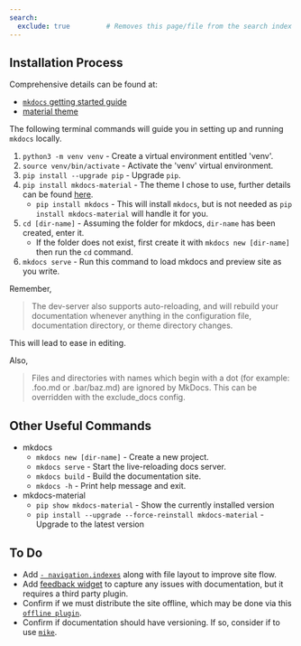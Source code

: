 ```yaml
---
search:
  exclude: true         # Removes this page/file from the search index
---
```


## Installation Process
Comprehensive details can be found at:

- [`mkdocs` getting started guide](https://www.mkdocs.org/getting-started/)
- [material theme](https://squidfunk.github.io/mkdocs-material/)


The following terminal commands will guide you in setting up and running `mkdocs` locally.

1. `python3 -m venv venv` - Create a virtual environment entitled 'venv'.
2. `source venv/bin/activate` - Activate the 'venv' virtual environment.
3. `pip install --upgrade pip` - Upgrade `pip`.
4. `pip install mkdocs-material` - The theme I chose to use, further details can be found [here](https://squidfunk.github.io/mkdocs-material/).
    - `pip install mkdocs` - This will install `mkdocs`, but is not needed as `pip install mkdocs-material` will handle it for you.
5. `cd [dir-name]` - Assuming the folder for mkdocs, `dir-name` has been created, enter it.
    - If the folder does not exist, first create it with `mkdocs new [dir-name]` then run the `cd`  command.
6. `mkdocs serve` - Run this command to load mkdocs and preview site as you write.

Remember,
> The dev-server also supports auto-reloading, and will rebuild your documentation whenever anything in the configuration file, documentation directory, or theme directory changes.

This will lead to ease in editing.

Also,
> Files and directories with names which begin with a dot (for example: .foo.md or .bar/baz.md) are ignored by MkDocs. This can be overridden with the exclude_docs config.

## Other Useful Commands
- mkdocs
    - `mkdocs new [dir-name]` - Create a new project.
    - `mkdocs serve` - Start the live-reloading docs server.
    - `mkdocs build` - Build the documentation site.
    - `mkdocs -h` - Print help message and exit.
- mkdocs-material
    - `pip show mkdocs-material` - Show the currently installed version
    - `pip install --upgrade --force-reinstall mkdocs-material` - Upgrade to the latest version

## To Do

- Add [`- navigation.indexes`](https://squidfunk.github.io/mkdocs-material/setup/setting-up-navigation/#section-index-pages) along with file layout to improve site flow.
- Add [feedback widget](https://squidfunk.github.io/mkdocs-material/setup/setting-up-site-analytics/#was-this-page-helpful) to capture any issues with documentation, but it requires a third party plugin.
- Confirm if we must distribute the site offline, which may be done via this [`offline plugin`](https://squidfunk.github.io/mkdocs-material/setup/building-for-offline-usage/#built-in-offline-plugin).
- Confirm if documentation should have versioning. If so, consider if to use [`mike`](https://squidfunk.github.io/mkdocs-material/setup/setting-up-versioning/#setting-up-versioning).